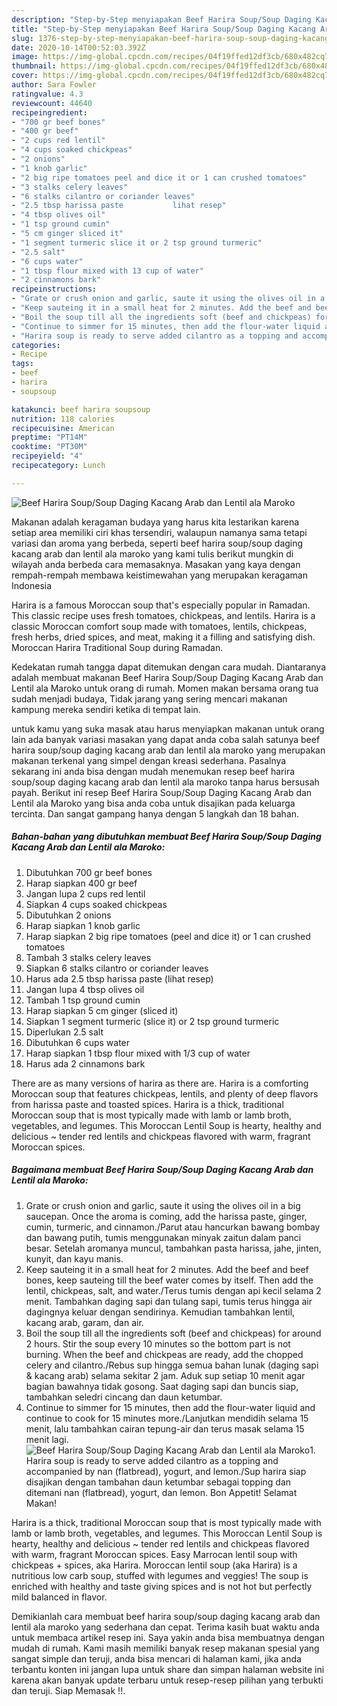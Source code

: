 ```yaml
---
description: "Step-by-Step menyiapakan Beef Harira Soup/Soup Daging Kacang Arab dan Lentil ala Maroko Sempurna"
title: "Step-by-Step menyiapakan Beef Harira Soup/Soup Daging Kacang Arab dan Lentil ala Maroko Sempurna"
slug: 1376-step-by-step-menyiapakan-beef-harira-soup-soup-daging-kacang-arab-dan-lentil-ala-maroko-sempurna
date: 2020-10-14T00:52:03.392Z
image: https://img-global.cpcdn.com/recipes/04f19ffed12df3cb/680x482cq70/beef-harira-soupsoup-daging-kacang-arab-dan-lentil-ala-maroko-foto-resep-utama.jpg
thumbnail: https://img-global.cpcdn.com/recipes/04f19ffed12df3cb/680x482cq70/beef-harira-soupsoup-daging-kacang-arab-dan-lentil-ala-maroko-foto-resep-utama.jpg
cover: https://img-global.cpcdn.com/recipes/04f19ffed12df3cb/680x482cq70/beef-harira-soupsoup-daging-kacang-arab-dan-lentil-ala-maroko-foto-resep-utama.jpg
author: Sara Fowler
ratingvalue: 4.3
reviewcount: 44640
recipeingredient:
- "700 gr beef bones"
- "400 gr beef"
- "2 cups red lentil"
- "4 cups soaked chickpeas"
- "2 onions"
- "1 knob garlic"
- "2 big ripe tomatoes peel and dice it or 1 can crushed tomatoes"
- "3 stalks celery leaves"
- "6 stalks cilantro or coriander leaves"
- "2.5 tbsp harissa paste           lihat resep"
- "4 tbsp olives oil"
- "1 tsp ground cumin"
- "5 cm ginger sliced it"
- "1 segment turmeric slice it or 2 tsp ground turmeric"
- "2.5 salt"
- "6 cups water"
- "1 tbsp flour mixed with 13 cup of water"
- "2 cinnamons bark"
recipeinstructions:
- "Grate or crush onion and garlic, saute it using the olives oil in a big saucepan. Once the aroma is coming, add the harissa paste, ginger, cumin, turmeric, and cinnamon./Parut atau hancurkan bawang bombay dan bawang putih, tumis menggunakan minyak zaitun dalam panci besar. Setelah aromanya muncul, tambahkan pasta harissa, jahe, jinten, kunyit, dan kayu manis."
- "Keep sauteing it in a small heat for 2 minutes. Add the beef and beef bones, keep sauteing till the beef water comes by itself. Then add the lentil, chickpeas, salt, and water./Terus tumis dengan api kecil selama 2 menit. Tambahkan daging sapi dan tulang sapi, tumis terus hingga air dagingnya keluar dengan sendirinya. Kemudian tambahkan lentil, kacang arab, garam, dan air."
- "Boil the soup till all the ingredients soft (beef and chickpeas) for around 2 hours. Stir the soup every 10 minutes so the bottom part is not burning. When the beef and chickpeas are ready, add the chopped celery and cilantro./Rebus sup hingga semua bahan lunak (daging sapi &amp; kacang arab) selama sekitar 2 jam. Aduk sup setiap 10 menit agar bagian bawahnya tidak gosong. Saat daging sapi dan buncis siap, tambahkan seledri cincang dan daun ketumbar."
- "Continue to simmer for 15 minutes, then add the flour-water liquid and continue to cook for 15 minutes more./Lanjutkan mendidih selama 15 menit, lalu tambahkan cairan tepung-air dan terus masak selama 15 menit lagi."
- "Harira soup is ready to serve added cilantro as a topping and accompanied by nan (flatbread), yogurt, and lemon./Sup harira siap disajikan dengan tambahan daun ketumbar sebagai topping dan ditemani nan (flatbread), yogurt, dan lemon. Bon Appetit! Selamat Makan!"
categories:
- Recipe
tags:
- beef
- harira
- soupsoup

katakunci: beef harira soupsoup 
nutrition: 118 calories
recipecuisine: American
preptime: "PT14M"
cooktime: "PT30M"
recipeyield: "4"
recipecategory: Lunch

---
```



![Beef Harira Soup/Soup Daging Kacang Arab dan Lentil ala Maroko](https://img-global.cpcdn.com/recipes/04f19ffed12df3cb/680x482cq70/beef-harira-soupsoup-daging-kacang-arab-dan-lentil-ala-maroko-foto-resep-utama.jpg)

Makanan adalah keragaman budaya yang harus kita lestarikan karena setiap area memiliki ciri khas tersendiri, walaupun namanya sama tetapi variasi dan aroma yang berbeda, seperti beef harira soup/soup daging kacang arab dan lentil ala maroko yang kami tulis berikut mungkin di wilayah anda berbeda cara memasaknya. Masakan yang kaya dengan rempah-rempah membawa keistimewahan yang merupakan keragaman Indonesia

Harira is a famous Moroccan soup that&#39;s especially popular in Ramadan. This classic recipe uses fresh tomatoes, chickpeas, and lentils. Harira is a classic Moroccan comfort soup made with tomatoes, lentils, chickpeas, fresh herbs, dried spices, and meat, making it a filling and satisfying dish. Moroccan Harira Traditional Soup during Ramadan.

Kedekatan rumah tangga dapat ditemukan dengan cara mudah. Diantaranya adalah membuat makanan Beef Harira Soup/Soup Daging Kacang Arab dan Lentil ala Maroko untuk orang di rumah. Momen makan bersama orang tua sudah menjadi budaya, Tidak jarang yang sering mencari makanan kampung mereka sendiri ketika di tempat lain.

untuk kamu yang suka masak atau harus menyiapkan makanan untuk orang lain ada banyak variasi masakan yang dapat anda coba salah satunya beef harira soup/soup daging kacang arab dan lentil ala maroko yang merupakan makanan terkenal yang simpel dengan kreasi sederhana. Pasalnya sekarang ini anda bisa dengan mudah menemukan resep beef harira soup/soup daging kacang arab dan lentil ala maroko tanpa harus bersusah payah.
Berikut ini resep Beef Harira Soup/Soup Daging Kacang Arab dan Lentil ala Maroko yang bisa anda coba untuk disajikan pada keluarga tercinta. Dan sangat gampang hanya dengan 5 langkah dan 18 bahan.


<!--inarticleads1-->

##### Bahan-bahan yang dibutuhkan membuat Beef Harira Soup/Soup Daging Kacang Arab dan Lentil ala Maroko:

1. Dibutuhkan 700 gr beef bones
1. Harap siapkan 400 gr beef
1. Jangan lupa 2 cups red lentil
1. Siapkan 4 cups soaked chickpeas
1. Dibutuhkan 2 onions
1. Harap siapkan 1 knob garlic
1. Harap siapkan 2 big ripe tomatoes (peel and dice it) or 1 can crushed tomatoes
1. Tambah 3 stalks celery leaves
1. Siapkan 6 stalks cilantro or coriander leaves
1. Harus ada 2.5 tbsp harissa paste           (lihat resep)
1. Jangan lupa 4 tbsp olives oil
1. Tambah 1 tsp ground cumin
1. Harap siapkan 5 cm ginger (sliced it)
1. Siapkan 1 segment turmeric (slice it) or 2 tsp ground turmeric
1. Diperlukan 2.5 salt
1. Dibutuhkan 6 cups water
1. Harap siapkan 1 tbsp flour mixed with 1/3 cup of water
1. Harus ada 2 cinnamons bark


There are as many versions of harira as there are. Harira is a comforting Moroccan soup that features chickpeas, lentils, and plenty of deep flavors from harissa paste and toasted spices. Harira is a thick, traditional Moroccan soup that is most typically made with lamb or lamb broth, vegetables, and legumes. This Moroccan Lentil Soup is hearty, healthy and delicious ~ tender red lentils and chickpeas flavored with warm, fragrant Moroccan spices. 

<!--inarticleads2-->

##### Bagaimana membuat  Beef Harira Soup/Soup Daging Kacang Arab dan Lentil ala Maroko:

1. Grate or crush onion and garlic, saute it using the olives oil in a big saucepan. Once the aroma is coming, add the harissa paste, ginger, cumin, turmeric, and cinnamon./Parut atau hancurkan bawang bombay dan bawang putih, tumis menggunakan minyak zaitun dalam panci besar. Setelah aromanya muncul, tambahkan pasta harissa, jahe, jinten, kunyit, dan kayu manis.
1. Keep sauteing it in a small heat for 2 minutes. Add the beef and beef bones, keep sauteing till the beef water comes by itself. Then add the lentil, chickpeas, salt, and water./Terus tumis dengan api kecil selama 2 menit. Tambahkan daging sapi dan tulang sapi, tumis terus hingga air dagingnya keluar dengan sendirinya. Kemudian tambahkan lentil, kacang arab, garam, dan air.
1. Boil the soup till all the ingredients soft (beef and chickpeas) for around 2 hours. Stir the soup every 10 minutes so the bottom part is not burning. When the beef and chickpeas are ready, add the chopped celery and cilantro./Rebus sup hingga semua bahan lunak (daging sapi &amp; kacang arab) selama sekitar 2 jam. Aduk sup setiap 10 menit agar bagian bawahnya tidak gosong. Saat daging sapi dan buncis siap, tambahkan seledri cincang dan daun ketumbar.
1. Continue to simmer for 15 minutes, then add the flour-water liquid and continue to cook for 15 minutes more./Lanjutkan mendidih selama 15 menit, lalu tambahkan cairan tepung-air dan terus masak selama 15 menit lagi.
<img src="//assets-global.cpcdn.com/assets/icons/button_play-2c75c40dde080a61004c1f40b05d8f140eaff45d7e9e6481dc71c63d2e7c4909.png" alt="Beef Harira Soup/Soup Daging Kacang Arab dan Lentil ala Maroko">1. Harira soup is ready to serve added cilantro as a topping and accompanied by nan (flatbread), yogurt, and lemon./Sup harira siap disajikan dengan tambahan daun ketumbar sebagai topping dan ditemani nan (flatbread), yogurt, dan lemon. Bon Appetit! Selamat Makan!


Harira is a thick, traditional Moroccan soup that is most typically made with lamb or lamb broth, vegetables, and legumes. This Moroccan Lentil Soup is hearty, healthy and delicious ~ tender red lentils and chickpeas flavored with warm, fragrant Moroccan spices. Easy Marrocan lentil soup with chickpeas + spices, aka Harira. Moroccan lentil soup (aka Harira) is a nutritious low carb soup, stuffed with legumes and veggies! The soup is enriched with healthy and taste giving spices and is not hot but perfectly mild balanced in flavor. 

Demikianlah cara membuat beef harira soup/soup daging kacang arab dan lentil ala maroko yang sederhana dan cepat. Terima kasih buat waktu anda untuk membaca artikel resep ini. Saya yakin anda bisa membuatnya dengan mudah di rumah. Kami masih memiliki banyak resep makanan spesial yang sangat simple dan teruji, anda bisa mencari di halaman kami, jika anda terbantu konten ini jangan lupa untuk share dan simpan halaman website ini karena akan banyak update terbaru untuk resep-resep pilihan yang terbukti dan teruji. Siap Memasak !!. 
